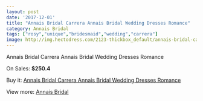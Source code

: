 ```yaml
---
layout: post
date: '2017-12-01'
title: "Annais Bridal Carrera Annais Bridal Wedding Dresses Romance"
category: Annais Bridal
tags: ["rosy","unique","bridesmaid","wedding","carrera"]
image: http://img.hectodress.com/2123-thickbox_default/annais-bridal-carrera-annais-bridal-wedding-dresses-romance.jpg
---
```

Annais Bridal Carrera Annais Bridal Wedding Dresses Romance

On Sales: **$250.4**
<a href="https://www.hectodress.com/annais-bridal/1300-annais-bridal-carrera-annais-bridal-wedding-dresses-romance.html"><amp-img layout="responsive" width="600" height="600" src="//img.hectodress.com/2123-thickbox_default/annais-bridal-carrera-annais-bridal-wedding-dresses-romance.jpg" alt="Annais Bridal Carrera Annais Bridal Wedding Dresses Romance 0" /></a>
<a href="https://www.hectodress.com/annais-bridal/1300-annais-bridal-carrera-annais-bridal-wedding-dresses-romance.html"><amp-img layout="responsive" width="600" height="600" src="//img.hectodress.com/2125-thickbox_default/annais-bridal-carrera-annais-bridal-wedding-dresses-romance.jpg" alt="Annais Bridal Carrera Annais Bridal Wedding Dresses Romance 1" /></a>
<a href="https://www.hectodress.com/annais-bridal/1300-annais-bridal-carrera-annais-bridal-wedding-dresses-romance.html"><amp-img layout="responsive" width="600" height="600" src="//img.hectodress.com/2124-thickbox_default/annais-bridal-carrera-annais-bridal-wedding-dresses-romance.jpg" alt="Annais Bridal Carrera Annais Bridal Wedding Dresses Romance 2" /></a>

Buy it: [Annais Bridal Carrera Annais Bridal Wedding Dresses Romance](https://www.hectodress.com/annais-bridal/1300-annais-bridal-carrera-annais-bridal-wedding-dresses-romance.html "Annais Bridal Carrera Annais Bridal Wedding Dresses Romance")

View more: [Annais Bridal](https://www.hectodress.com/18-annais-bridal "Annais Bridal")